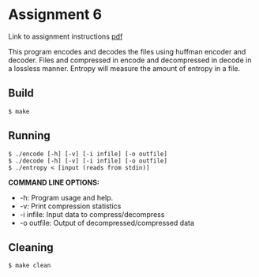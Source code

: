 # Assignment 6

Link to assignment instructions [pdf](https://github.com/jesszhu71/CSE13s/blob/main/asgn6/assignments_asgn6.pdf)

This program encodes and decodes the files using huffman encoder and decoder. Files and compressed in encode and decompressed in decode in a lossless manner. Entropy will measure the amount of entropy in a file.

## Build

	$ make

## Running

	$ ./encode [-h] [-v] [-i infile] [-o outfile]
  	$ ./decode [-h] [-v] [-i infile] [-o outfile]
  	$ ./entropy < [input (reads from stdin)]

 **COMMAND LINE OPTIONS:**
 - -h: Program usage and help.
 - -v: Print compression statistics
 - -i infile: Input data to compress/decompress
 - -o outfile: Output of decompressed/compressed data


## Cleaning

	$ make clean

